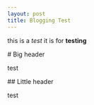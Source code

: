 ```yaml
---
layout: post
title: Blogging Test
---
```


this is a *test*
it is for **testing**

# Big header

test

## Little header

test